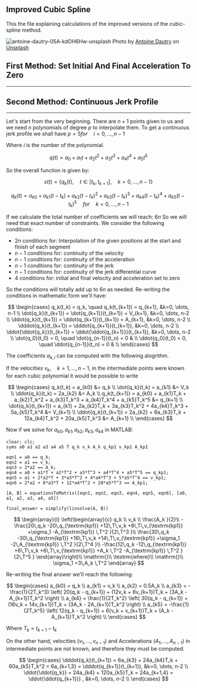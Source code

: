 Improved Cubic Spline 
------
This the file explaining calculations of the improved versions of the cubic-spline method.

![antoine-dautry-05A-kdOH6Hw-unsplash](https://github.com/ArthasMenethil-A/Delta-Robot-Trajectory-Planning/assets/69509720/c542bfd2-395a-4449-a1b9-7c200ccce1b5)
Photo by <a href="https://unsplash.com/@antoine1003?utm_source=unsplash&utm_medium=referral&utm_content=creditCopyText">Antoine Dautry</a> on <a href="https://unsplash.com/photos/05A-kdOH6Hw?utm_source=unsplash&utm_medium=referral&utm_content=creditCopyText">Unsplash</a>

## First Method: Set Initial And Final Acceleration To Zero
------

## Second Method: Continuous Jerk Profile
------
Let's start from the very beginning. There are $n+1$ points given to us and we need $n$ polynomials of degree $p$ to interpolate them. To get a continuous jerk profile we shall have $p=5 for \quad i=0,\dots,n-1$

Where $i$ is the number of the polynomial.

$$ q(t) = a_0 + a_1t + a_2t^2 + a_3t^3 + a_4t^4 + a_5t^5 $$

So the overall function is given by: 

$$ s(t) = \lbrace q_k(t), \quad t\in [t_k, t_{k+1}], \quad k=0, \dots, n-1\rbrace $$

$$ q_k(t) = a_{k0} + a_{k1}(t-t_k) + a_{k2}(t-t_k)^2 + a_{k3}(t - t_k)^3 + a_{k4}(t - t_k)^4 + a_{k5}(t - t_k)^5 \quad for \quad k=0,\dots, n-1 $$

If we calculate the total number of coefficients we will reach: $6n$
So we will need that exact number of constraints. We consider the following conditions:

- $2n$ conditions for: Interpolation of the given positions at the start and finish of each segment
- $n-1$ conditions for: continuity of the velocity
- $n-1$ conditions for: continuity of the acceleration
- $n-1$ conditions for: continuity of the jerk
- $n-1$ conditions for: continuity of the jerk differential curve
- $4$ conditions for: initial and final velocity and acceleration set to zero

So the conditions will totally add up to $6n$ as needed. Re-writing the conditions in mathematic form we'll have: 

$$
\begin{cases}
  q_k(t_k) = q_k, \quad q_k(t_{k+1}) = q_{k+1}, &k=0, \dots, n-1 \\
  \dot{q_k}(t_{k+1}) = \dot{q_{k+1}}(t_{k+1}) = V_{k+1},  &k=0, \dots, n-2 \\
  \ddot{q_k}(t_{k+1}) = \ddot{q_{k+1}}(t_{k+1}) = A_{k+1}, &k=0, \dots, n-2 \\ 
  \dddot{q_k}(t_{k+1}) = \dddot{q_{k+1}}(t_{k+1}), &k=0, \dots, n-2 \\
  \ddot{\ddot{q_k}}(t_{k+1}) = \ddot{\ddot{q_{k+1}}}(t_{k+1}), &k=0, \dots, n-2 \\
  \dot{q_0}(t_0) = 0, \quad \dot{q_{n-1}}(t_n) = 0 & \\ 
  \ddot{q_0}(t_0) = 0, \quad \ddot{q_{n-1}}(t_n) = 0 & \\ 
\end{cases}
$$

The coefficients $a_{k, i}$ can be computed with the following alogrithm.

If the velocities $v_k, \quad k=1, \dots, n-1$, in the intermediate points were known for each cubic polynomial it would be possible to write

$$
\begin{cases}
  q_k(t_k) = a_{k0} &= q_k \\ 
  \dot{q_k}(t_k) = a_{k1} &= V_k \\
  \ddot{q_k}(t_k) = 2a_{k2} &= A_k \\ 
  q_k(t_{k+1}) = a_{k0} + a_{k1}T_k + a_{k2}T_k^2 + a_{k3}T_k^3 + a_{k4}T_k^4 + a_{k5}T_k^5 &= q_{k+1} \\ 
  \dot{q_k}(t_{k+1}) = a_{k1} + 2a_{k2}T_k + 3a_{k3}T_k^2 + 4a_{k4}T_k^3 + 5a_{k5}T_k^4 &= V_{k+1} \\ 
  \ddot{q_k}(t_{k+1}) = 2a_{k2} + 6a_{k3}T_k + 12a_{k4}T_k^2 + 20a_{k5}T_k^3 &= A_{k+1} \\ 
\end{cases}
$$

Now if we solve for $a_{k0}, a_{k1}, a_{k2}, a_{k3}, a_{k4}$ in MATLAB:

```
clear; clc;
syms a0 a1 a2 a3 a4 a5 T q_k v_k A_k q_kp1 v_kp1 A_kp1

eqn1 = a0 == q_k;
eqn2 = a1 == v_k;
eqn3 = 2*a2 == A_k;
eqn4 = a0 + a1*T + a2*T^2 + a3*T^3 + a4*T^4 + a5*T^5 == q_kp1;
eqn5 = a1 + 2*a2*T + 3*a3*T^2 + 4*a4*T^3 + 5*a5*T^4 == v_kp1;
eqn6 = 2*a2 + 6*a3*T + 12*a4*T^2 + 20*a5*T^3 == A_kp1;

[A, B] = equationsToMatrix([eqn1, eqn2, eqn3, eqn4, eqn5, eqn6], [a0, a1, a2, a3, a4, a5]) 

final_answer = simplify(linsolve(A, B))
```

$$
\begin{array}{l}
\left(\begin{array}{c}
q_k \\
v_k \\
\frac{A_k }{2}\\
-\frac{20\,q_k -20\,q_{\textrm{kp1}} +12\,T\,v_k +8\,T\,v_{\textrm{kp1}} +\sigma_1 -A_{\textrm{kp1}} \,T^2 }{2\,T^3 }\\
\frac{30\,q_k -30\,q_{\textrm{kp1}} +16\,T\,v_k +14\,T\,v_{\textrm{kp1}} +\sigma_1 -2\,A_{\textrm{kp1}} \,T^2 }{2\,T^4 }\\
-\frac{12\,q_k -12\,q_{\textrm{kp1}} +6\,T\,v_k +6\,T\,v_{\textrm{kp1}} +A_k \,T^2 -A_{\textrm{kp1}} \,T^2 }{2\,T^5 }
\end{array}\right)\\
\mathrm{}\\
\textrm{where}\\
\mathrm{}\\
\sigma_1 =3\,A_k \,T^2 
\end{array}
$$ 

Re-writing the final answer we'll reach the following: 

$$
\begin{cases}
  a_{k0} = q_k \\
  a_{k1} = v_k \\
  a_{k2} = 0.5A_k \\
  a_{k3} = -\frac{1}{2T_k^3} \left( 20(q_k - q_{k+1}) + (12v_k + 8v_{k+1})T_k + (3A_k - A_{k+1})T_k^2 \right) \\
  a_{k4} = \frac{1}{2T_k^2} \left( 30(q_k - q_{k+1}) + (16v_k + 14v_{k+1})T_k + (3A_k - 2A_{k+1})T_k^2 \right) \\
  a_{k5} =  -\frac{1}{2T_k^5} \left( 12(q_k - q_{k+1}) + 6(v_k + v_{k+1})T_k + (A_k - A_{k+1})T_k^2 \right) \\
\end{cases}
$$

Where $T_k = t_{k+1} - t_k$

On the other hand, velocities ($v_1, \dots, v_{n-1}$) and Accelerations ($A_1, \dots, A_{n-1}$) in intermediate points are not known, and therefore they must be computed. 

$$
\begin{cases}
  \dddot{q_k}(t_{k+1}) = 6a_{k3} + 24a_{k4}T_k + 60a_{k5}T_k^2 = 6a_{k+1,3} = \dddot{q_{k+1}}(t_{k+1}), &k=0, \dots, n-2 \\ 
  \ddot{\ddot{q_k}} = 24a_{k4} + 120a_{k5}T_k = 24a_{k+1,4} = \ddot{\ddot{q_{k+1}}} , &k=0, \dots, n-2 \\ 
\end{cases}
$$





